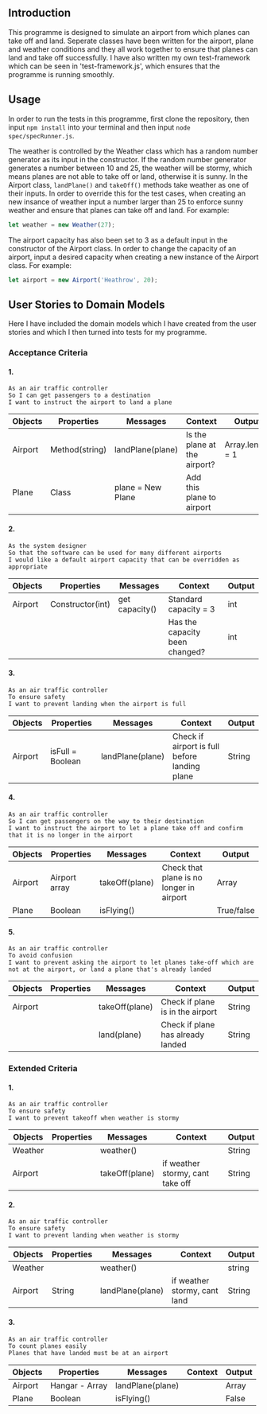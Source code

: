 ## Introduction
This programme is designed to simulate an airport from which planes can take off and land. Seperate classes have been written for the airport, plane and weather conditions and they all work together to ensure that planes can land and take off successfully. I have also written my own test-framework which can be seen in 'test-framework.js', which ensures that the programme is running smoothly. 

## Usage
In order to run the tests in this programme, first clone the repository, then input `npm install` into your terminal and then input `node spec/specRunner.js`.

The weather is controlled by the Weather class which has a random number generator as its input in the constructor. If the random number generator generates a number between 10 and 25, the weather will be stormy, which means planes are not able to take off or land, otherwise it is sunny. In the  Airport class, `landPlane()` and `takeOff()` methods take weather as one of their inputs. In order to override this for the test cases, when creating an new insance of weather input a number larger than 25 to enforce sunny weather and ensure that planes can take off and land. For example:
```js
let weather = new Weather(27);
```
The airport capacity has also been set to 3 as a default input in the constructor of the Airport class. In order to change the capacity of an airport, input a desired capacity when creating a new instance of the Airport class. For example:
```js
let airport = new Airport('Heathrow', 20);
```


## User Stories to Domain Models
Here I have included the domain models which I have created from the user stories and which I then turned into tests for my programme. 
### Acceptance Criteria
#### 1.
```
As an air traffic controller
So I can get passengers to a destination
I want to instruct the airport to land a plane
```

|Objects      | Properties | Messages      | Context     | Output      |
| ----------- | ----------- | ----------- | ----------- | ----------- |
| Airport     | Method(string)|landPlane(plane)|Is the plane at the airport?     |  Array.length = 1    |
| Plane  |      Class   |   plane = New Plane   | Add this plane to airport |             |

#### 2.
```
As the system designer
So that the software can be used for many different airports
I would like a default airport capacity that can be overridden as appropriate
```

|Objects      | Properties | Messages      | Context     | Output      |
| ----------- | ----------- | ----------- | ----------- | ----------- |
| Airport     | Constructor(int)| get capacity()| Standard capacity = 3|  int  |
| | | | Has the capacity been changed? | int|


#### 3.
```
As an air traffic controller
To ensure safety
I want to prevent landing when the airport is full
```

|Objects      | Properties | Messages      | Context     | Output      |
| ----------- | ----------- | ----------- | ----------- | ----------- |
| Airport     |  isFull = Boolean| landPlane(plane) |Check if airport is full before landing plane |  String |


#### 4.
```
As an air traffic controller
So I can get passengers on the way to their destination
I want to instruct the airport to let a plane take off and confirm that it is no longer in the airport
```

|Objects      | Properties | Messages    | Context     | Output      |
| ----------- | ----------- | ----------- | ----------- | ----------- |
| Airport     |  Airport array| takeOff(plane) | Check that plane is no longer in airport|  Array |
| Plane  |  Boolean  |   isFlying() |   |   True/false  |

#### 5.
```
As an air traffic controller
To avoid confusion
I want to prevent asking the airport to let planes take-off which are not at the airport, or land a plane that's already landed
```

|Objects      | Properties | Messages    | Context     | Output      |
| ----------- | ----------- | ----------- | ----------- | ----------- |
| Airport     |  | takeOff(plane) | Check if plane is in the airport | String  |
| | | land(plane) | Check if plane has already landed| String|


### Extended Criteria

#### 1. 
```
As an air traffic controller
To ensure safety
I want to prevent takeoff when weather is stormy
```
|Objects      | Properties | Messages    | Context     | Output      |
| ----------- | ----------- | ----------- | ----------- | ----------- |
| Weather|  |  weather()|  |  String|
| Airport |  | takeOff(plane) | if weather stormy, cant take off |  String|


#### 2.
```
As an air traffic controller
To ensure safety
I want to prevent landing when weather is stormy
```
|Objects      | Properties | Messages    | Context     | Output      |
| ----------- | ----------- | ----------- | ----------- | ----------- |
| Weather |  |  weather()|  |  string|
| Airport|  String| landPlane(plane) | if weather stormy, cant land |  String|


#### 3.
```
As an air traffic controller
To count planes easily
Planes that have landed must be at an airport
```
|Objects      | Properties | Messages    | Context     | Output      |
| ----------- | ----------- | ----------- | ----------- | ----------- |
| Airport | Hangar - Array | landPlane(plane) |  |  Array|
| Plane |  Boolean|  isFlying() |  |  False |

